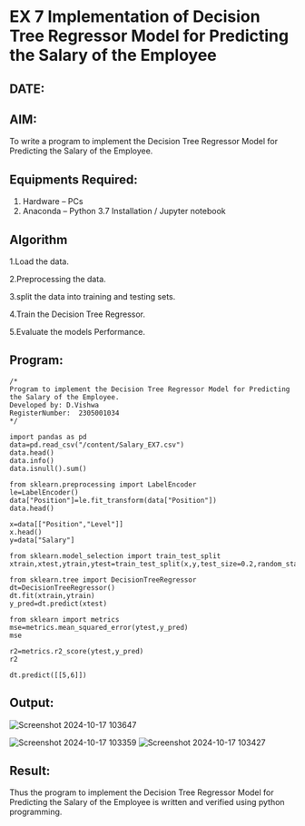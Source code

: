# EX 7 Implementation of Decision Tree Regressor Model for Predicting the Salary of the Employee
## DATE:
## AIM:
To write a program to implement the Decision Tree Regressor Model for Predicting the Salary of the Employee.

## Equipments Required:
1. Hardware – PCs
2. Anaconda – Python 3.7 Installation / Jupyter notebook

## Algorithm
1.Load the data.

2.Preprocessing the data.

3.split the data into training and testing sets.

4.Train the Decision Tree Regressor.

5.Evaluate the models Performance.

## Program:
```
/*
Program to implement the Decision Tree Regressor Model for Predicting the Salary of the Employee.
Developed by: D.Vishwa
RegisterNumber:  2305001034
*/
```
```
import pandas as pd
data=pd.read_csv("/content/Salary_EX7.csv")
data.head()
data.info()
data.isnull().sum()

from sklearn.preprocessing import LabelEncoder
le=LabelEncoder()
data["Position"]=le.fit_transform(data["Position"])
data.head()

x=data[["Position","Level"]]
x.head()
y=data["Salary"]

from sklearn.model_selection import train_test_split
xtrain,xtest,ytrain,ytest=train_test_split(x,y,test_size=0.2,random_state=2)

from sklearn.tree import DecisionTreeRegressor
dt=DecisionTreeRegressor()
dt.fit(xtrain,ytrain)
y_pred=dt.predict(xtest)

from sklearn import metrics
mse=metrics.mean_squared_error(ytest,y_pred)
mse

r2=metrics.r2_score(ytest,y_pred)
r2

dt.predict([[5,6]])
```

## Output:
![Screenshot 2024-10-17 103647](https://github.com/user-attachments/assets/4e211138-0aec-413a-af80-7614145f150d)<p>
![Screenshot 2024-10-17 103359](https://github.com/user-attachments/assets/e65374a7-b546-4ce8-ac37-3bb633254a04)
![Screenshot 2024-10-17 103427](https://github.com/user-attachments/assets/2ff52bae-b1d8-4337-a5df-9d81a0f05f36)


## Result:
Thus the program to implement the Decision Tree Regressor Model for Predicting the Salary of the Employee is written and verified using python programming.
